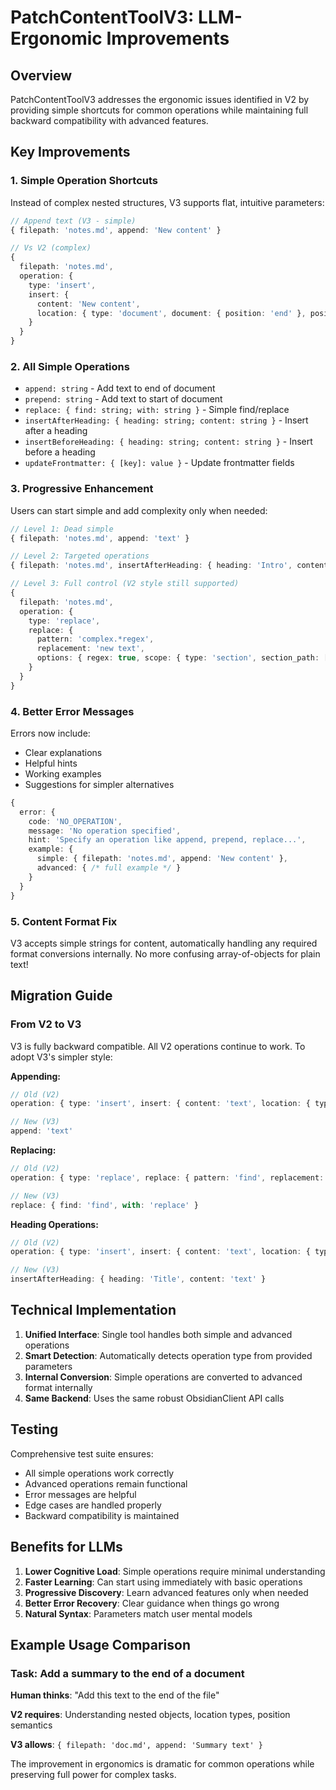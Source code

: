 # PatchContentToolV3: LLM-Ergonomic Improvements

## Overview

PatchContentToolV3 addresses the ergonomic issues identified in V2 by providing simple shortcuts for common operations while maintaining full backward compatibility with advanced features.

## Key Improvements

### 1. Simple Operation Shortcuts

Instead of complex nested structures, V3 supports flat, intuitive parameters:

```typescript
// Append text (V3 - simple)
{ filepath: 'notes.md', append: 'New content' }

// Vs V2 (complex)
{
  filepath: 'notes.md',
  operation: {
    type: 'insert',
    insert: {
      content: 'New content',
      location: { type: 'document', document: { position: 'end' }, position: 'after' }
    }
  }
}
```

### 2. All Simple Operations

- `append: string` - Add text to end of document
- `prepend: string` - Add text to start of document  
- `replace: { find: string; with: string }` - Simple find/replace
- `insertAfterHeading: { heading: string; content: string }` - Insert after a heading
- `insertBeforeHeading: { heading: string; content: string }` - Insert before a heading
- `updateFrontmatter: { [key]: value }` - Update frontmatter fields

### 3. Progressive Enhancement

Users can start simple and add complexity only when needed:

```typescript
// Level 1: Dead simple
{ filepath: 'notes.md', append: 'text' }

// Level 2: Targeted operations
{ filepath: 'notes.md', insertAfterHeading: { heading: 'Intro', content: 'text' } }

// Level 3: Full control (V2 style still supported)
{
  filepath: 'notes.md',
  operation: {
    type: 'replace',
    replace: {
      pattern: 'complex.*regex',
      replacement: 'new text',
      options: { regex: true, scope: { type: 'section', section_path: ['Chapter'] } }
    }
  }
}
```

### 4. Better Error Messages

Errors now include:
- Clear explanations
- Helpful hints
- Working examples
- Suggestions for simpler alternatives

```typescript
{
  error: {
    code: 'NO_OPERATION',
    message: 'No operation specified',
    hint: 'Specify an operation like append, prepend, replace...',
    example: {
      simple: { filepath: 'notes.md', append: 'New content' },
      advanced: { /* full example */ }
    }
  }
}
```

### 5. Content Format Fix

V3 accepts simple strings for content, automatically handling any required format conversions internally. No more confusing array-of-objects for plain text!

## Migration Guide

### From V2 to V3

V3 is fully backward compatible. All V2 operations continue to work. To adopt V3's simpler style:

**Appending:**
```typescript
// Old (V2)
operation: { type: 'insert', insert: { content: 'text', location: { type: 'document', document: { position: 'end' }, position: 'after' } } }

// New (V3)
append: 'text'
```

**Replacing:**
```typescript
// Old (V2)
operation: { type: 'replace', replace: { pattern: 'find', replacement: 'replace' } }

// New (V3)
replace: { find: 'find', with: 'replace' }
```

**Heading Operations:**
```typescript
// Old (V2)
operation: { type: 'insert', insert: { content: 'text', location: { type: 'heading', heading: { path: ['Title'] }, position: 'after' } } }

// New (V3)
insertAfterHeading: { heading: 'Title', content: 'text' }
```

## Technical Implementation

1. **Unified Interface**: Single tool handles both simple and advanced operations
2. **Smart Detection**: Automatically detects operation type from provided parameters
3. **Internal Conversion**: Simple operations are converted to advanced format internally
4. **Same Backend**: Uses the same robust ObsidianClient API calls

## Testing

Comprehensive test suite ensures:
- All simple operations work correctly
- Advanced operations remain functional
- Error messages are helpful
- Edge cases are handled properly
- Backward compatibility is maintained

## Benefits for LLMs

1. **Lower Cognitive Load**: Simple operations require minimal understanding
2. **Faster Learning**: Can start using immediately with basic operations
3. **Progressive Discovery**: Learn advanced features only when needed
4. **Better Error Recovery**: Clear guidance when things go wrong
5. **Natural Syntax**: Parameters match user mental models

## Example Usage Comparison

### Task: Add a summary to the end of a document

**Human thinks**: "Add this text to the end of the file"

**V2 requires**: Understanding nested objects, location types, position semantics

**V3 allows**: `{ filepath: 'doc.md', append: 'Summary text' }`

The improvement in ergonomics is dramatic for common operations while preserving full power for complex tasks.
